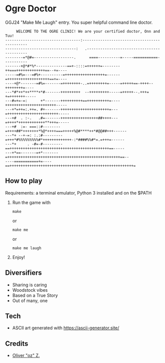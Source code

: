 # Ogre Doctor

GGJ24 "Make Me Laugh" entry. You super helpful command line doctor.

```
     WELCOME TO THE OGRE CLINIC! We are your certified doctor, Onn and Tuu!
----------------------------------:---------------------------------------------
--------------------------------:   .-------------------------------------------
--------=*@#=------------------.      ====----------=-----===========-----------
-------+@*#*%*--------------==+-::::=++++++=--------++===+++++++++++++==--+=----
-----=#%=---=#%+----------=++++++++++++++++++=------=+++++++++++++++++++==+=----
----+@*-------=#%=-------=++++++++-..=++++++++=-----=+++++==-++++--++++++++=----
---*#*++*++****+*#-------+++++++++  --+++++++++-----=+++++--.+++= +=+++++++-----
---#=+=-=:      +*-------++++++++++==++++++++++=----+++++++++++++++++++++++-----
---+*=++=:.++=. #+-------++++++++++++++++++++++=---=+++++++++++++++++++++++-----
---+#  . :-.   .#=-------+++++++++++++++++##++++---=++++*++++++++++++**+++=-----
---+#  :=- ===::#--------=++++##*+++++++*%@*++++===+++++%@#****++*#@@##+++------
---*+ --+-=: :.:#---------=+++*#%%%%%%%%%#*+++++++++++++-:*####%%#*=.=+++=------
---*+     . -#=-#---------==+++++++++++++++++++++++++++++++++++++++++++++==-----
---+*==-------=+*-------=+++++++++++++++++++++++++++++++++++++++++++++++++++==--
----===========+=----==++++++++++++++++++++++++++++++++++++++++++++++++++++++++=
```

## How to play

Requirements: a terminal emulator, Python 3 installed and on the $PATH

1. Run the game with
    ```
    make
    ```
    or
    ```
    make me
    ```
    or
    ```
    make me laugh
    ```
2. Enjoy!

## Diversifiers

* Sharing is caring
* Woodstock vibes
* Based on a True Story
* Out of many, one

## Tech

* ASCII art generated with https://ascii-generator.site/

## Credits

* [Oliver "oz" Z.](https://oliz.io)
